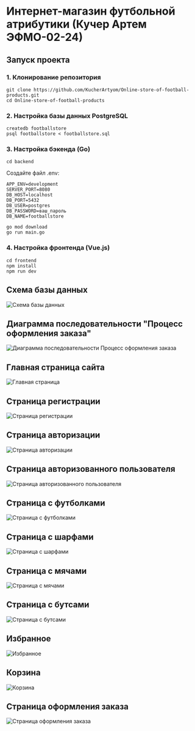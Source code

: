 # Интернет-магазин футбольной атрибутики (Кучер Артем ЭФМО-02-24)

## Запуск проекта
### 1. Клонирование репозитория
```
git clone https://github.com/KucherArtyom/Online-store-of-football-products.git
cd Online-store-of-football-products
```
### 2. Настройка базы данных PostgreSQL
```
createdb footballstore
psql footballstore < footballstore.sql
```
### 3. Настройка бэкенда (Go)
```
cd backend
```
Создайте файл .env:
```
APP_ENV=development
SERVER_PORT=8080
DB_HOST=localhost
DB_PORT=5432
DB_USER=postgres
DB_PASSWORD=ваш_пароль
DB_NAME=footballstore
```

```
go mod download
go run main.go
```
### 4. Настройка фронтенда (Vue.js)
```
cd frontend
npm install
npm run dev
```

## Схема базы данных
![Схема базы данных](https://github.com/user-attachments/assets/148d24bc-2810-45ba-ab24-5553367a4bfe)

## Диаграмма последовательности "Процесс оформления заказа"
![Диаграмма последовательности Процесс оформления заказа](https://github.com/user-attachments/assets/43ed3674-76c7-42f7-ab69-e1ed7c8f04b8)

## Главная страница сайта
![Главная страница](https://github.com/user-attachments/assets/09facf58-cd42-4c8d-bfa1-3b94cc3fc11f)

## Страница регистрации
![Страница регистрации](https://github.com/user-attachments/assets/f7a91569-105b-43f2-adf0-76da09e8cdd9)

## Страница авторизации
![Страница авторизации](https://github.com/user-attachments/assets/a950d8b8-c760-48bc-acde-a6fb6a301cfc)

## Страница авторизованного пользователя
![Страница авторизованного пользователя](https://github.com/user-attachments/assets/7f29a81b-9717-463c-a02a-b79f4bd74a27)

## Страница с футболками
![Страница с футболками](https://github.com/user-attachments/assets/ca459285-c311-4afe-8d0b-40e5fdc0eed8)

## Страница с шарфами
![Страница с шарфами](https://github.com/user-attachments/assets/613e8ee0-9bf7-496b-ab3b-2bf0ac01e4da)

## Страница с мячами
![Страница с мячами](https://github.com/user-attachments/assets/58e224ea-7c0d-4441-8277-25980c4ccc8e)

## Страница с бутсами
![Страница с бутсами](https://github.com/user-attachments/assets/0d8d8aed-c309-48ff-85dc-9d33d63af8be)

## Избранное
![Избранное](https://github.com/user-attachments/assets/929339cf-d467-4df9-8b6e-65917a555a28)

## Корзина
![Корзина](https://github.com/user-attachments/assets/d8cd7970-75e4-4cb1-8082-1beab10f7e3d)

## Страница оформления заказа
![Страница оформления заказа](https://github.com/user-attachments/assets/30689959-1adf-4899-b760-6b8c9b016a50)
